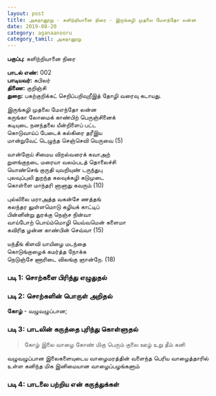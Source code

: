 ```yaml
---
layout: post
title: அகநானூறு - களிற்றியானை நிரை - இருங்கழி முதலை மேஎந்தோ லன்ன  
date: 2019-08-20
category: aganaanooru
category_tamil: அகநானூறு
---
```


**பகுப்பு:** களிற்றியானை நிரை  
  
**பாடல் எண்:** 002   
**பாடியவர்:** கபிலர்  
**திணை:** குறிஞ்சி  
**துறை:** பகற்குறிக்கட் செறிப்பறிவுறீஇத் தோழி வரைவு கடாயது.  
  
இருங்கழி முதலை மேஎந்தோ லன்ன  
கருங்கா லோமைக் காண்பிற் பெருஞ்சினைக்  
கடியுடை நனந்தலை யீன்றிளைப் பட்ட  
கொடுவாய்ப் பேடைக் கல்கிரை தரீஇய  
மான்றுவேட் டெழுந்த செஞ்செவி யெருவை (5)  

வான்றோய் சிமைய விறல்வரைக் கவாஅற்  
றுளங்குநடை மரையா வலம்படத் தொலைச்சி  
யொண்செங் குருதி யுவறியுண் டருந்துபு  
புலவுப்புலி துறந்த கலவுக்கழி கடுமுடை  
கொள்ளை மாந்தரி னானாது கவரும் (10)  

புல்லிலை மராஅத்த வகன்சே ணத்தங்  
கலந்தர லுள்ளமொடு கழியக் காட்டிப்  
பின்னின்று துரக்கு நெஞ்ச நின்வா  
வாய்போற் பொய்ம்மொழி யெவ்வமென் களைமா  
கவிரித ழன்ன காண்பின் செவ்வா (15)  

யந்தீங் கிளவி யாயிழை மடந்தை  
கொடுங்குழைக் கமர்த்த நோக்க  
நெடுஞ்சே ணாரிடை விலங்கு ஞான்றே. (18)  
  
### படி 1: சொற்களை பிரித்து எழுதுதல்



### படி 2: சொற்களின் பொருள் அறிதல்

**கோழ்** - வழுவழுப்பான;

### படி 3: பாடலின் கருத்தை புரிந்து கொள்ளுதல்

> கோழ் இலை வாழை கோண் மிகு பெரும் குலை ஊழ் உறு தீம் கனி 

வழுவழுப்பான இலைகளையுடைய வாழைமரத்தின் வளைந்த பெரிய வாழைத்தாரில் உள்ள கனிந்த மிக இனிமையான வாழைப்பழங்களும்


### படி 4: பாடலை பற்றிய என் கருத்துக்கள்




